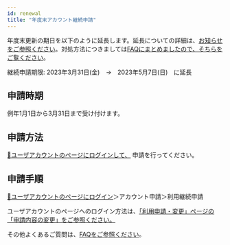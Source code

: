 ```yaml
---
id: renewal
title: "年度末アカウント継続申請"
---
```


年度末更新の期日を以下のように延長します。延長についての詳細は、[お知らせをご参照ください](/blog/2023-03-23-renewal-date-extended)。対処方法につきましては[FAQにまとめましたので、そちらをご覧ください](/faq/faq_renewal)。


継続申請期限: 2023年3月31日(金)　→　2023年5月7日(日)　に延長

## 申請時期

例年1月1日から3月31日まで受け付けます。

## 申請方法

[&#x1f517;<u>ユーザアカウントのページにログインして、</u>](https://sc-account.ddbj.nig.ac.jp/auth/realms/master/protocol/openid-connect/auth?client_id=sc&scope=openid&response_type=code&redirect_uri=https%3A%2F%2Fsc-account.ddbj.nig.ac.jp%2Fapi%2Fauth%2Fcallback%2Fkeycloak&state=6ygcuJParJ3i8ZlDMnKicXvW3MxkWp4t06IBKOVAbIE&code_challenge=hDLDfyOsqUc58Z-xzzz1g5ybLDycWgY7UV8e-qu1jd8&code_challenge_method=S256) 申請を行ってください。


## 申請手順

[&#x1f517;<u>ユーザアカウントのページにログイン</u>](https://sc-account.ddbj.nig.ac.jp/auth/realms/master/protocol/openid-connect/auth?client_id=sc&scope=openid&response_type=code&redirect_uri=https%3A%2F%2Fsc-account.ddbj.nig.ac.jp%2Fapi%2Fauth%2Fcallback%2Fkeycloak&state=6ygcuJParJ3i8ZlDMnKicXvW3MxkWp4t06IBKOVAbIE&code_challenge=hDLDfyOsqUc58Z-xzzz1g5ybLDycWgY7UV8e-qu1jd8&code_challenge_method=S256)＞アカウント申請＞利用継続申請


ユーザアカウントのページへのログイン方法は、[<u>「利用申請・変更」ページの「申請内容の変更」をご参照ください。</u>](/application/registration#申請内容の変更)


その他よくあるご質問は、[<u>FAQをご参照ください</u>](/faq/faq_renewal/)。

